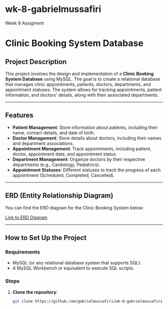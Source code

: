 # wk-8-gabrielmussafiri

Week 8 Assigment

# Clinic Booking System Database

## Project Description

This project involves the design and implementation of a **Clinic Booking System Database** using MySQL. The goal is to create a relational database that manages clinic appointments, patients, doctors, departments, and appointment statuses. The system allows for tracking appointments, patient information, and doctors' details, along with their associated departments.

---

## Features

- **Patient Management**: Store information about patients, including their name, contact details, and date of birth.
- **Doctor Management**: Store details about doctors, including their names and department associations.
- **Appointment Management**: Track appointments, including patient, doctor, appointment date, and appointment status.
- **Department Management**: Organize doctors by their respective departments (e.g., Cardiology, Pediatrics).
- **Appointment Statuses**: Different statuses to track the progress of each appointment (Scheduled, Completed, Cancelled).

---

## ERD (Entity Relationship Diagram)

You can find the ERD diagram for the Clinic Booking System below:

[Link to ERD Diagram](https://dbdiagram.io)

---

## How to Set Up the Project

### Requirements

- MySQL (or any relational database system that supports SQL).
- A MySQL Workbench or equivalent to execute SQL scripts.

### Steps

1. **Clone the repository**:
   ```bash
   git clone https://github.com/gabrielmussafiri/wk-8-gabrielmussafiri.git
   ```
